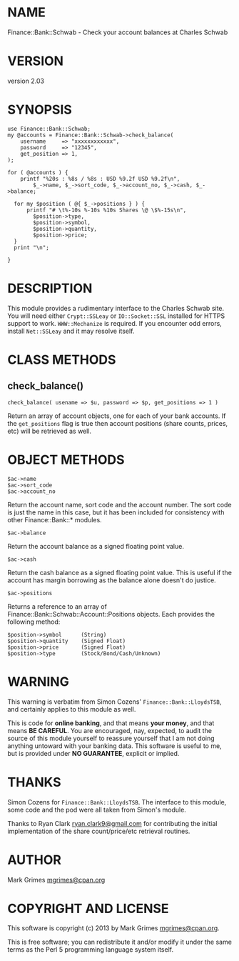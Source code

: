# NAME

Finance::Bank::Schwab - Check your account balances at Charles Schwab

# VERSION

version 2.03

# SYNOPSIS

    use Finance::Bank::Schwab;
    my @accounts = Finance::Bank::Schwab->check_balance(
        username     => "xxxxxxxxxxxx",
        password     => "12345",
        get_position => 1,
    );

    for ( @accounts ) {
        printf "%20s : %8s / %8s : USD %9.2f USD %9.2f\n",
            $_->name, $_->sort_code, $_->account_no, $_->cash, $_->balance;

      for my $position ( @{ $_->positions } ) {
          printf "# \t%-10s %-10s %10s Shares \@ \$%-15s\n",
            $position->type,
            $position->symbol,
            $position->quantity,
            $position->price;
      }
      print "\n";

    }

# DESCRIPTION

This module provides a rudimentary interface to the Charles Schwab site.
You will need either `Crypt::SSLeay` or `IO::Socket::SSL` installed 
for HTTPS support to work. `WWW::Mechanize` is required.  If you encounter
odd errors, install `Net::SSLeay` and it may resolve itself.

# CLASS METHODS

## check\_balance()

    check_balance( usename => $u, password => $p, get_positions => 1 )

Return an array of account objects, one for each of your bank accounts. If 
the `get_positions` flag is true then account positions (share counts,
prices, etc) will be retrieved as well.

# OBJECT METHODS

    $ac->name
    $ac->sort_code
    $ac->account_no

Return the account name, sort code and the account number. The sort code is
just the name in this case, but it has been included for consistency with 
other Finance::Bank::\* modules.

    $ac->balance

Return the account balance as a signed floating point value.

    $ac->cash

Return the cash balance as a signed floating point value. This is useful if
the account has margin borrowing as the balance alone doesn't do justice.

    $ac->positions

Returns a reference to an array of Finance::Bank::Schwab::Account::Positions
objects. Each provides the following method:

    $position->symbol      (String)
    $position->quantity    (Signed Float)
    $position->price       (Signed Float)
    $position->type        (Stock/Bond/Cash/Unknown)

# WARNING

This warning is verbatim from Simon Cozens' `Finance::Bank::LloydsTSB`,
and certainly applies to this module as well.

This is code for __online banking__, and that means __your money__, and
that means __BE CAREFUL__. You are encouraged, nay, expected, to audit
the source of this module yourself to reassure yourself that I am not
doing anything untoward with your banking data. This software is useful
to me, but is provided under __NO GUARANTEE__, explicit or implied.

# THANKS

Simon Cozens for `Finance::Bank::LloydsTSB`. The interface to this module,
some code and the pod were all taken from Simon's module.

Thanks to Ryan Clark <ryan.clark9@gmail.com> for contributing the initial
implementation of the share count/price/etc retrieval routines.

# AUTHOR

Mark Grimes <mgrimes@cpan.org>

# COPYRIGHT AND LICENSE

This software is copyright (c) 2013 by Mark Grimes <mgrimes@cpan.org>.

This is free software; you can redistribute it and/or modify it under
the same terms as the Perl 5 programming language system itself.
